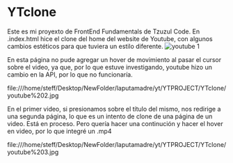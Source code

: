 # YTclone

Este es mi proyexto de FrontEnd Fundamentals de Tzuzul Code.
En .index.html hice el clone del home del website de Youtube,
con algunos cambios estéticos para que tuviera un estilo diferente. 
![youtube 1](https://user-images.githubusercontent.com/102187435/176563545-b4651d9a-e6be-4d91-af0b-b59a41512610.jpg)


En esta página no pude agregar un hover de movimiento al pasar el cursor
 sobre el video, ya que, por lo que estuve investigando, youtube hizo un 
 cambio en la API, por lo que no funcionaría.
 
 file:///home/steff/Desktop/NewFolder/laputamadre/yt/YTPROJECT/YTclone/youtube%202.jpg
 
 En el primer video, si presionamos sobre el título del mismo, nos redirige 
a una segunda página, lo que es un intento de clone de una página de un video. 
Está en proceso. Pero quería hacer una continución y hacer el hover en video, 
por lo que integré un .mp4
 
 file:///home/steff/Desktop/NewFolder/laputamadre/yt/YTPROJECT/YTclone/youtube%203.jpg
 
 
 
 
